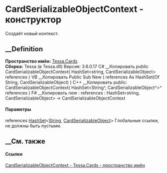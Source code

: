 # CardSerializableObjectContext - конструктор
Создаёт новый контекст.
## __Definition
 **Пространство имён:** [Tessa.Cards](N_Tessa_Cards.htm)  
 **Сборка:** Tessa (в Tessa.dll) Версия: 3.6.0.17
C# __Копировать
     public CardSerializableObjectContext(
    	HashSet<string, CardSerializableObject> references
    )
VB __Копировать
     Public Sub New ( 
    	references As HashSet(Of String, CardSerializableObject)
    )
C++ __Копировать
     public:
    CardSerializableObjectContext(
    	HashSet<String^, CardSerializableObject^>^ references
    )
F# __Копировать
     new : 
            references : HashSet<string, CardSerializableObject> -> CardSerializableObjectContext
#### Параметры
references
[HashSet](T_Tessa_Platform_Collections_HashSet_2.htm)<[String](https://learn.microsoft.com/dotnet/api/system.string),
[CardSerializableObject](T_Tessa_Cards_CardSerializableObject.htm)>
    Глобальные ссылки, не должны быть пустыми.
##  __См. также
#### Ссылки
[CardSerializableObjectContext -
](T_Tessa_Cards_CardSerializableObjectContext.htm)
[Tessa.Cards - пространство имён](N_Tessa_Cards.htm)
